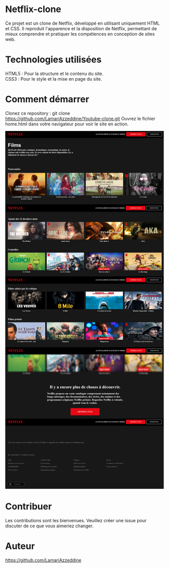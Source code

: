# Netflix-clone
Ce projet est un clone de Netflix, développé en utilisant uniquement HTML et CSS. Il reproduit l'apparence et la disposition de Netflix, permettant de mieux comprendre et pratiquer les compétences en conception de sites web.

# Technologies utilisées
HTML5 : Pour la structure et le contenu du site.  
CSS3 : Pour le style et la mise en page du site.  

# Comment démarrer
Clonez ce repository : git clone https://github.com/LamariAzzeddine/Youtube-clone.git 
Ouvrez le fichier home.html dans votre navigateur pour voir le site en action.  

<img src="Netflix clone/Screenshot/Interface 1.png" alt="Screenshot" style="display: block; margin: 0 auto; zoom: 50%;" />
<img src="Netflix clone/Screenshot/Interface 2.png" alt="Screenshot" style="display: block; margin: 0 auto; zoom: 50%;" />
<img src="Netflix clone/Screenshot/Interface 3.png" alt="Screenshot" style="display: block; margin: 0 auto; zoom: 50%;" />
<img src="Netflix clone/Screenshot/Interface 4.png" alt="Screenshot" style="display: block; margin: 0 auto; zoom: 50%;" />
<img src="Netflix clone/Screenshot/Interface 5.png" alt="Screenshot" style="display: block; margin: 0 auto; zoom: 50%;" />


# Contribuer
Les contributions sont les bienvenues. Veuillez créer une issue pour discuter de ce que vous aimeriez changer.

# Auteur
https://github.com/LamariAzzeddine
